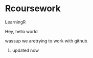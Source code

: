 # Rcoursework
LearningR

Hey, hello world

wassup
we aretrying to work with github. 


1. updated now

